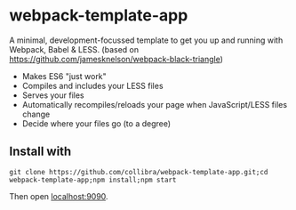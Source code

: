 # webpack-template-app

A minimal, development-focussed template to get you up and running with Webpack, Babel & LESS.
(based on https://github.com/jamesknelson/webpack-black-triangle)


- Makes ES6 "just work"
- Compiles and includes your LESS files
- Serves your files
- Automatically recompiles/reloads your page when JavaScript/LESS files change
- Decide where your files go (to a degree)


## Install with

```
git clone https://github.com/collibra/webpack-template-app.git;cd webpack-template-app;npm install;npm start
```

Then open [localhost:9090](http://localhost:9090/).
